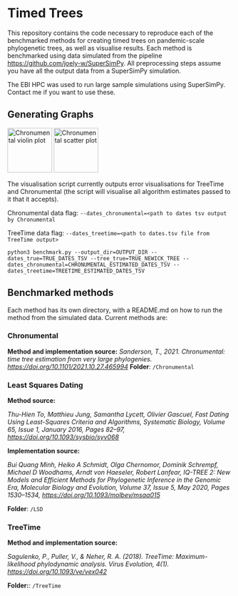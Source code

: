 # Timed Trees
This repository contains the code necessary to reproduce each of the benchmarked methods for creating timed trees on pandemic-scale phylogenetic trees, as well as visualise results.
Each method is benchmarked using data simulated from the pipeline https://github.com/joely-w/SuperSimPy. All preprocessing steps assume you have all the output data from a SuperSimPy simulation.


The EBI HPC was used to run large sample simulations using SuperSimPy.
Contact me if you want to use these.

## Generating Graphs
<p float="left">
  <img src="https://github.com/user-attachments/assets/14a1033d-5cf1-4596-8f5b-b5ab2433a66c" width="100" alt="Chronumental violin plot" />
  <img src="https://github.com/user-attachments/assets/9911019f-d7ec-4e8a-bea0-31d23c0da2b2" width="100" alt="Chronumental scatter plot"/> 
</p>

The visualisation script currently outputs error visualisations for TreeTime and Chronumental (the script will visualise all algorithm estimates passed to it that it accepts).

Chronumental data flag: `--dates_chronumental=<path to dates tsv output by Chronumental`

TreeTime data flag: `--dates_treetime=<path to dates.tsv file from TreeTime output>`

```shell
python3 benchmark.py --output_dir=OUTPUT_DIR --dates_true=TRUE_DATES_TSV --tree_true=TRUE_NEWICK_TREE --dates_chronumental=CHRONUMENTAL_ESTIMATED_DATES_TSV --dates_treetime=TREETIME_ESTIMATED_DATES_TSV
```
## Benchmarked methods
Each method has its own directory, with a README.md on how to run the method from the simulated data. 
Current methods are: 
### Chronumental 
**Method and implementation source:** 
*Sanderson, T., 2021. Chronumental: time tree estimation from very large phylogenies. https://doi.org/10.1101/2021.10.27.465994*
**Folder**: `/Chronumental`

### Least Squares Dating 
**Method source:** 

*Thu-Hien To, Matthieu Jung, Samantha Lycett, Olivier Gascuel, Fast Dating Using Least-Squares Criteria and Algorithms, Systematic Biology, Volume 65, Issue 1, January 2016, Pages 82–97, https://doi.org/10.1093/sysbio/syv068*

**Implementation source:** 

*Bui Quang Minh, Heiko A Schmidt, Olga Chernomor, Dominik Schrempf, Michael D Woodhams, Arndt von Haeseler, Robert Lanfear, IQ-TREE 2: New Models and Efficient Methods for Phylogenetic Inference in the Genomic Era, Molecular Biology and Evolution, Volume 37, Issue 5, May 2020, Pages 1530–1534, https://doi.org/10.1093/molbev/msaa015*

**Folder**: `/LSD`
### TreeTime
**Method and implementation source:** 

*Sagulenko, P., Puller, V., & Neher, R. A. (2018). TreeTime: Maximum-likelihood phylodynamic analysis. Virus Evolution, 4(1). https://doi.org/10.1093/ve/vex042*

**Folder:**: `/TreeTime`
